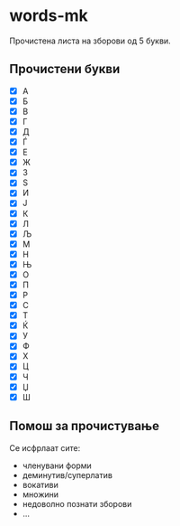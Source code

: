 # words-mk

Прочистена листа на зборови од 5 букви.

## Прочистени букви

- [x] A
- [x] Б
- [x] В
- [x] Г
- [x] Д
- [x] Ѓ
- [x] Е
- [x] Ж
- [x] З
- [x] Ѕ
- [x] И
- [x] Ј
- [x] К
- [x] Л
- [x] Љ
- [x] М
- [x] Н
- [x] Њ
- [x] О
- [x] П
- [x] Р
- [x] С
- [x] Т
- [x] Ќ
- [x] У
- [x] Ф
- [x] Х
- [x] Ц
- [x] Ч
- [x] Џ
- [x] Ш

## Помош за прочистување

Се исфрлаат сите:

- членувани форми
- деминутив/суперлатив
- вокативи
- множини
- недоволно познати зборови
- ...
